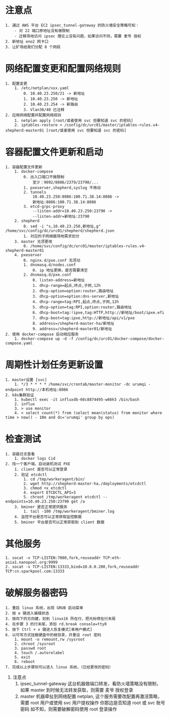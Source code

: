  # **注意点**
    1. 通过 AWS 平台 EC2 ipsec_tunnel-gateway 的防火墙安全策略可知：
        - 对 22 端口原地址没有做限制
        - 迁移场地访问 ipsec 理论上没有问题，如果访问不同，需要 麦爷 授权
    2. 新地址 eno2 网卡口
    3. 让矿场给我们分配 8 个网段
  # **网络配置变更和配置网络规则**
    1. 配置变更
        1. /etc/netplan/xxx.yaml
            0. 10.40.23.250/21 -> 新地址
            1. 10.40.23.250 -> 新地址
            2. 10.40.23.254 -> 新路由
            3. Vlan30/40 已注释
    2. 应用网络配置并配置网络规则
        1. netplan apply [root/或者使用 svc 但要知道 svc 的密码]
        2. iptables-restore < /config/dc/urc01/master/iptables-rules.v4-shepherd-master01 [root/或者使用 svc 但要知道 svc 的密码]
  # **容器配置文件更新和启动**
    1. 容器配置文件更新
        1. docker-compose
            0. 出入口端口不做限制
                至少：9092/8086/2379/23790/...
            1. pxeserver,shepherd,syslog 不用动
            2. tunnels
                10.40.23.250:8086:100.71.38.14:8086 ->
                新地址:8086:100.71.38.14:8086 
            3. etcd-grpc-proxy 
                --listen-addr=10.40.23.250:23790 ->
                --listen-addr=新地址:23790
        2. shepherd
            0. sed -i "s,10.40.23.250,新地址,g" /home/svc/config/dc/urc01/shepherd/shepherd.json
            1. 对应的子网根据场地需求划分
        3. master 无须更改   
            0. /home/svc/config/dc/urc01/master/iptables-rules.v4-shepherd-master01
        4. pxeserver
            0. nginx.d/pxe.conf 无须动
            1. dnsmasq.d/nodes.conf 
                0. ip 地址更换，是否需要清空    
            2. dnsmasq.d/pxe.conf
                0. listen-address=新地址 
                1. dhcp-range=起点,终点,子网,12h
                2. dhcp-option=option:router,路由地址
                3. dhcp-option=option:dns-server,新地址
                4. dhcp-range=tag:RPI,起点,终点,子网,12h
                5. dhcp-option=tag:RPI,option:router,路由地址
                6. dhcp-boot=tag:!ipxe,tag:HTTP,http://新地址/boot/ipxe.efi
                7. dhcp-boot=tag:ipxe,http://新地址/api/v1/pxe
                8. address=/shepherd-master-ha/新地址
                9. address=/shepherd-master01/新地址
    2. 使用 docker-compose 启动相应服务
        1. docker-compose up -d -f /config/dc/urc01/docker-compose/docker-compose.yaml
  # **周期性计划任务更新设置**
    1. master设置 [svc] 
        1. */3 * * * * /home/svc/crontab/master-monitor -dc urumqi -endpoint http://本机地址:8086 
    2. k8s集群验证
        1. kubectl exec -it influxdb-66c8874495-w66k5 /bin/bash
        2. influx
        3. > use monitor
        4. > select count(*) from (select mean(status) from monitor where time > now() - 10m and dc='urumqi' group by ops)
  # **检查测试**
    1. 容器日志查看 
        1. docker logs Cid
    2. 找一个客户端，启动装机测试 PXE
        1. client 是否可以正常登录
        2. 验证 etcdctl
            1. cd /tmp/workeragent/bin/
            2. wget http://shepherd-master-ha./deployments/etcdctl
            3. chmod +x etcdctl
            4. export ETCDCTL_API=3
            5. chroot /tmp/workeragent etcdctl --endpoints=10.40.23.250:23790 get /a
        3. bminer 是否正常提供服务
            1. tail -100 /tmp/workeragent/bminer.log
        4. 监控平台是否可以正常获取监控数据
        5. bminer 平台是否可以正常获取到 client 数据
  # **其他服务**
    1. socat -v TCP-LISTEN:7000,fork,reuseaddr TCP:eth-asia1.nanopool.org:9999
    2. socat -v TCP-LISTEN:13333,bind=10.0.0.200,fork,reuseaddr TCP:cn.sparkpool.com:13333
  # **破解服务器密码**
    1. 重启 linux 系统，出现 GRUB 启动菜单
    2. 按 e 键进入编辑状态
    3. 按向下的方向健，划到 linux16 所在行，把光标停在行末尾
    4. 在步骤 3 的行末尾，添加 rd.break console=tty0 
    5. 按下 Ctrl + x 键进入恢复模式[单用户模式]
    6. 以可写方式挂载硬盘中的根目录，并重设 root 密码
        1. mount -o remount,rw /sysroot
        2. chroot /sysroot
        3. passwd root
        4. touch /.autorelabel
        5. exit
        6. reboot
    7. 完成以上步骤则可以进入 linux 系统，（已经更改的密码）


1. 注意点
    1. ipsec_tunnel-gateway 这台机器做端口转发，看防火墙策略没有限制，
        如果 master 到时候无法转发获取，则需要 麦爷 授权登录
    2. master 机器牵扯到网络配置 netplan, 这个服务需要改配置再激活策略，
        需要 root 用户或使用 svc 用户提权操作
        你那边是否知道 root 或 svc 账号密码
        如不知，则需要破解密码使用 root 登录操作